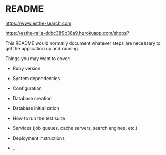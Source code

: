 # README

https://www.esthe-search.com

https://esthe-rails-ddbc389b38a9.herokuapp.com/shops?

This README would normally document whatever steps are necessary to get the
application up and running.

Things you may want to cover:

* Ruby version

* System dependencies

* Configuration

* Database creation

* Database initialization

* How to run the test suite

* Services (job queues, cache servers, search engines, etc.)

* Deployment instructions

* ...
